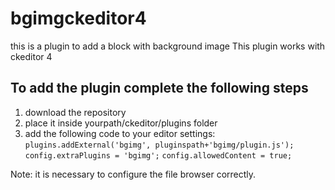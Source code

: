 # bgimgckeditor4
this is a plugin to add a block with background image
This plugin works with ckeditor 4

## To add the plugin complete the following steps
1. download the repository
2. place it inside yourpath/ckeditor/plugins folder
3. add the following code to your editor settings:
`plugins.addExternal('bgimg', pluginspath+'bgimg/plugin.js');`
`config.extraPlugins = 'bgimg';`
`config.allowedContent = true;`

Note: it is necessary to configure the file browser correctly. 